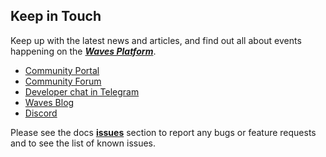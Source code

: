 ## Keep in Touch

Keep up with the latest news and articles, and find out all about events happening on the [_**Waves Platform**_](https://wavesplatform.com/).

* [Community Portal](https://wavescommunity.com/)
* [Community Forum](https://forum.wavesplatform.com/)
* [Developer chat in Telegram](https://t.me/waves_ride_dapps_dev)
* [Waves Blog](https://blog.wavesplatform.com/)
* [Discord](https://discord.gg/cnFmDyA)

Please see the docs [**issues**](https://github.com/wavesplatform/docs.wavesplatform/issues) section to report any bugs or feature requests and to see the list of known issues.

